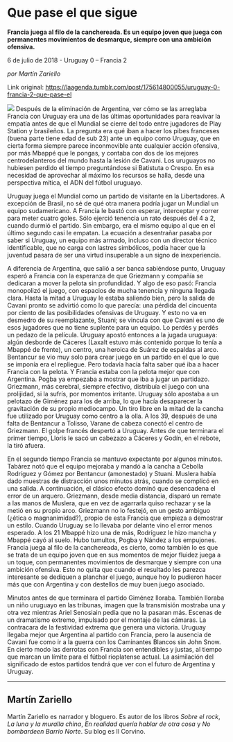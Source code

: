 # Que pase el que sigue

**Francia juega al filo de la canchereada. Es un equipo joven que juega con permanentes movimientos de desmarque, siempre con una ambición ofensiva.**

6 de julio de 2018 - Uruguay 0 – Francia 2

_por Martín Zariello_

Link original: https://laagenda.tumblr.com/post/175614800055/uruguay-0-francia-2-que-pase-el

![](https://64.media.tumblr.com/8de414f90d364a8b4f898789512a80e9/tumblr_inline_pbgk9yzpt11t6q87u_500.jpg)
Después de la eliminación de Argentina, ver cómo se las arreglaba Francia con Uruguay era una de las últimas oportunidades para reavivar la empatía antes de que el Mundial se cierre del todo entre jugadores de Play Station y brasileños. La pregunta era qué iban a hacer los pibes franceses (buena parte tiene edad de sub 23) ante un equipo como Uruguay, que en cierta forma siempre parece inconmovible ante cualquier acción ofensiva, por más Mbappé que le pongas, y contaba con dos de los mejores centrodelanteros del mundo hasta la lesión de Cavani. Los uruguayos no hubiesen perdido el tiempo preguntándose si Batistuta o Crespo. En esa necesidad de aprovechar al máximo los recursos se halla, desde una perspectiva mítica, el ADN del fútbol uruguayo. 

Uruguay juega el Mundial como un partido de visitante en la Libertadores. A excepción de Brasil, no sé de qué otra manera podría jugar un Mundial un equipo sudamericano. A Francia le bastó con esperar, interceptar y correr para meter cuatro goles. Sólo ejerció tenencia un rato después del 4 a 2, cuando durmió el partido. Sin embargo, era el mismo equipo al que en el último segundo casi le empatan. La ecuación a desentrañar pasaba por saber si Uruguay, un equipo más armado, incluso con un director técnico identificable, que no carga con lastres simbólicos, podía hacer que la juventud pasara de ser una virtud insuperable a un signo de inexperiencia. 

A diferencia de Argentina, que salió a ser banca sabiéndose punto, Uruguay esperó a Francia con la esperanza de que Griezmann y compañía se dedicaran a mover la pelota sin profundidad. Y algo de eso pasó: Francia monopolizó el juego, con espacios de mucha tenencia y ninguna llegada clara. Hasta la mitad a Uruguay le estaba saliendo bien, pero la salida de Cavani pronto se advirtió como lo que parecía: una pérdida del cincuenta por ciento de las posibilidades ofensivas de Uruguay. Y esto no va en desmedro de su reemplazante, Stuani; se vincula con que Cavani es uno de esos jugadores que no tiene suplente para un equipo. Lo perdés y perdés un pedazo de la película. Uruguay apostó entonces a la jugada uruguaya: algún desborde de Cáceres (Laxalt estuvo más contenido porque lo tenía a Mbappé de frente), un centro, una heroica de Suárez de espaldas al arco. Bentancur se vio muy solo para crear juego en un partido en el que lo que se imponía era el repliegue. Pero todavía hacía falta saber qué iba a hacer Francia con la pelota. Y Francia estaba con la pelota mejor que con Argentina. Pogba ya empezaba a mostrar que iba a jugar un partidazo. Griezmann, más cerebral, siempre efectivo, distribuía el juego con una prolijidad, si la sufrís, por momentos irritante. Uruguay sólo apostaba a un pelotazo de Giménez para los de arriba, lo que hacía desaparecer la gravitación de su propio mediocampo. Un tiro libre en la mitad de la cancha fue utilizado por Uruguay como centro a la olla. A los 39, después de una falta de Bentancur a Tolisso, Varane de cabeza conectó el centro de Griezmann. El golpe francés despertó a Uruguay. Antes de que terminara el primer tiempo, Lloris le sacó un cabezazo a Cáceres y Godín, en el rebote, la tiró afuera. 

En el segundo tiempo Francia se mantuvo expectante por algunos minutos. Tabárez notó que el equipo mejoraba y mandó a la cancha a Cebolla Rodríguez y Gómez por Bentancur (amonestado) y Stuani. Muslera había dado muestras de distracción unos minutos atrás, cuando se complicó en una salida. A continuación, el clásico efecto dominó que desencadena el error de un arquero. Griezmann, desde media distancia, disparó un remate a las manos de Muslera, que en vez de agarrarla quiso rechazar y se la metió en su propio arco. Griezmann no lo festejó, en un gesto ambiguo (¿ética o magnanimidad?), propio de esta Francia que empieza a demostrar un estilo. Cuando Uruguay se lo llevaba por delante vino el error menos esperado. A los 21 Mbappé hizo una de más, Rodríguez le hizo mancha y Mbappé cayó al suelo. Hubo tumultos, Pogba y Nández a los empujones. Francia juega al filo de la canchereada, es cierto, como también lo es que se trata de un equipo joven que en sus momentos de mejor fluidez juega a un toque, con permanentes movimientos de desmarque y siempre con una ambición ofensiva. Esto no quita que cuando el resultado les parezca interesante se dediquen a planchar el juego, aunque hoy lo pudieron hacer más que con Argentina y con destellos de muy buen juego asociado. 

Minutos antes de que terminara el partido Giménez lloraba. También lloraba un niño uruguayo en las tribunas, imagen que la transmisión mostraba una y otra vez mientras Ariel Senosiain pedía que no la pasaran más. Escenas de un dramatismo extremo, impulsado por el montaje de las cámaras. La contracara de la festividad extrema que genera una victoria. Uruguay llegaba mejor que Argentina al partido con Francia, pero la ausencia de Cavani fue como ir a la guerra con los Caminantes Blancos sin John Snow. En cierto modo las derrotas con Francia son entendibles y justas, al tiempo que marcan un límite para el fútbol rioplatense actual. La asimilación del significado de estos partidos tendrá que ver con el futuro de Argentina y Uruguay. 

  




---

Martín Zariello
---------------

 Martín Zariello es narrador y bloguero. Es autor de los libros *Sobre el rock*, *La luna y la muralla china*, *En realidad quería hablar de otra cosa* y *No bombardeen Barrio Norte*. Su blog es Il Corvino.

